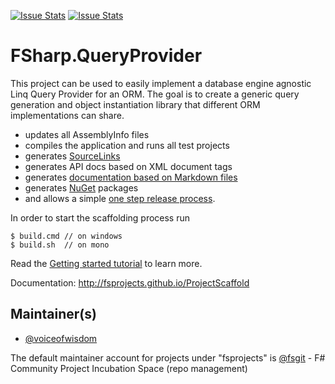 [![Issue Stats](http://issuestats.com/github/fsprojects/FSharp.QueryProvider/badge/issue)](http://issuestats.com/github/fsprojects/FSharp.QueryProvider)
[![Issue Stats](http://issuestats.com/github/fsprojects/FSharp.QueryProvider/badge/pr)](http://issuestats.com/github/fsprojects/FSharp.QueryProvider)

# FSharp.QueryProvider

This project can be used to easily implement a database engine agnostic Linq
Query Provider for an ORM. The goal is to create a generic query generation
and object instantiation library that different ORM implementations can share.

* updates all AssemblyInfo files
* compiles the application and runs all test projects
* generates [SourceLinks](https://github.com/ctaggart/SourceLink)
* generates API docs based on XML document tags
* generates [documentation based on Markdown files](http://fsprojects.github.io/ProjectScaffold/writing-docs.html)
* generates [NuGet](http://www.nuget.org) packages
* and allows a simple [one step release process](http://fsprojects.github.io/ProjectScaffold/release-process.html).

In order to start the scaffolding process run 

    $ build.cmd // on windows    
    $ build.sh  // on mono
    
Read the [Getting started tutorial](http://fsprojects.github.io/ProjectScaffold/index.html#Getting-started) to learn more.

Documentation: http://fsprojects.github.io/ProjectScaffold

## Maintainer(s)

- [@voiceofwisdom](https://github.com/voiceofwisdom)

The default maintainer account for projects under "fsprojects" is [@fsgit](https://github.com/fsgit) - F# Community Project Incubation Space (repo management)
